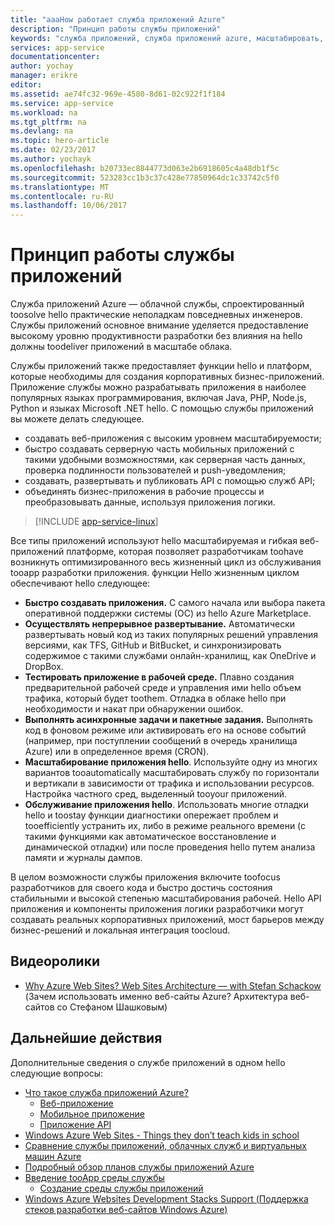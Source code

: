 ```yaml
---
title: "aaaHow работает служба приложений Azure"
description: "Принцип работы службы приложений"
keywords: "служба приложений, служба приложений azure, масштабировать, масштабируемый, план службы приложений, стоимость службы приложений"
services: app-service
documentationcenter: 
author: yochay
manager: erikre
editor: 
ms.assetid: ae74fc32-969e-4580-8d61-02c922f1f184
ms.service: app-service
ms.workload: na
ms.tgt_pltfrm: na
ms.devlang: na
ms.topic: hero-article
ms.date: 02/23/2017
ms.author: yochayk
ms.openlocfilehash: b20733ec8844773d063e2b6918605c4a48db1f5c
ms.sourcegitcommit: 523283cc1b3c37c428e77850964dc1c33742c5f0
ms.translationtype: MT
ms.contentlocale: ru-RU
ms.lasthandoff: 10/06/2017
---
```

# <a name="how-app-service-works"></a>Принцип работы службы приложений
Служба приложений Azure — облачной службы, спроектированный toosolve hello практические неполадкам повседневных инженеров.
Службы приложений основное внимание уделяется предоставление высокому уровню продуктивности разработки без влияния на hello должны toodeliver приложений в масштабе облака. 

Службы приложений также предоставляет функции hello и платформ, которые необходимы для создания корпоративных бизнес-приложений. Приложение службы можно разрабатывать приложения в наиболее популярных языках программирования, включая Java, PHP, Node.js, Python и языках Microsoft .NET hello. С помощью службы приложений вы можете делать следующее.

* создавать веб-приложения с высоким уровнем масштабируемости;
* быстро создавать серверную часть мобильных приложений с такими удобными возможностями, как серверная часть данных, проверка подлинности пользователей и push-уведомления;
* создавать, развертывать и публиковать API с помощью служб API;
* объединять бизнес-приложения в рабочие процессы и преобразовывать данные, используя приложения логики.

> [!INCLUDE [app-service-linux](../../includes/app-service-linux.md)]
> 
> 

Все типы приложений используют hello масштабируемая и гибкая веб-приложений платформе, которая позволяет разработчикам toohave возникнуть оптимизированного весь жизненный цикл из обслуживания tooapp разработки приложения. функции Hello жизненным циклом обеспечивают hello следующее:

* **Быстро создавать приложения.** С самого начала или выбора пакета оперативной поддержки системы (ОС) из hello Azure Marketplace.
* **Осуществлять непрерывное развертывание.** Автоматически развертывать новый код из таких популярных решений управления версиями, как TFS, GitHub и BitBucket, и синхронизировать содержимое с такими службами онлайн-хранилищ, как OneDrive и DropBox.
* **Тестировать приложение в рабочей среде.** Плавно создания предварительной рабочей среде и управления ими hello объем трафика, который будет toothem. Отладка в облаке hello при необходимости и накат при обнаружении ошибок.
* **Выполнять асинхронные задачи и пакетные задания.** Выполнять код в фоновом режиме или активировать его на основе событий (например, при поступлении сообщений в очередь хранилища Azure) или в определенное время (CRON).
* **Масштабирование приложения hello**. Используйте одну из многих вариантов tooautomatically масштабировать службу по горизонтали и вертикали в зависимости от трафика и использовании ресурсов. Настройка частного сред, выделенный tooyour приложений.   
* **Обслуживание приложения hello**. Использовать многие отладки hello и toostay функции диагностики опережает проблем и tooefficiently устранить их, либо в режиме реального времени (с такими функциями как автоматическое восстановление и динамической отладки) или после проведения hello путем анализа памяти и журналы дампов.

В целом возможности службы приложения включите toofocus разработчиков для своего кода и быстро достичь состояния стабильными и высокой степенью масштабирования рабочей. Hello API приложения и компоненты приложения логики разработчики могут создавать реальных корпоративных приложений, мост барьеров между бизнес-решений и локальная интеграция toocloud. 

## <a name="videos"></a>Видеоролики
* [Why Azure Web Sites? Web Sites Architecture — with Stefan Schackow](https://azure.microsoft.com/documentation/videos/why-azure-web-sites-plus-architecture/) (Зачем использовать именно веб-сайты Azure? Архитектура веб-сайтов со Стефаном Шашковым)

## <a name="next-steps"></a>Дальнейшие действия

Дополнительные сведения о службе приложений в одном hello следующие вопросы:

* [Что такое служба приложений Azure?](app-service-value-prop-what-is.md)
  * [Веб-приложение](../app-service-web/app-service-web-overview.md)
  * [Мобильное приложение](../app-service-mobile/app-service-mobile-value-prop.md)
  * [Приложение API](../app-service-api/app-service-api-apps-why-best-platform.md)
* [Windows Azure Web Sites - Things they don’t teach kids in school](http://www.slideshare.net/maartenba/windows-azure-web-sites-things-they-dont-teach-kids-in-school-comunity-day-2013)
* [Сравнение службы приложений, облачных служб и виртуальных машин Azure](../app-service-web/choose-web-site-cloud-service-vm.md)
* [Подробный обзор планов службы приложений Azure](azure-web-sites-web-hosting-plans-in-depth-overview.md)
* [Введение tooApp среды службы](../app-service-web/app-service-app-service-environment-intro.md)
  * [Создание среды службы приложений](../app-service-web/app-service-web-how-to-create-an-app-service-environment.md)
* [Windows Azure Websites Development Stacks Support (Поддержка стеков разработки веб-сайтов Windows Azure)](https://azure.microsoft.com/blog/windows-azure-websites-development-stacks-support/)



